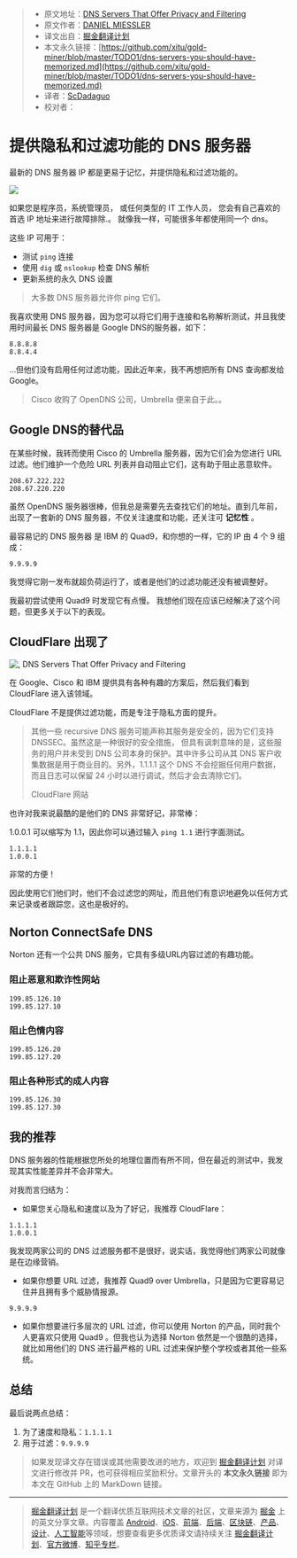 > * 原文地址：[DNS Servers That Offer Privacy and Filtering](https://danielmiessler.com/blog/dns-servers-you-should-have-memorized/)
> * 原文作者：[DANIEL MIESSLER](https://danielmiessler.com/blog/author/daniel/)
> * 译文出自：[掘金翻译计划](https://github.com/xitu/gold-miner)
> * 本文永久链接：[https://github.com/xitu/gold-miner/blob/master/TODO1/dns-servers-you-should-have-memorized.md](https://github.com/xitu/gold-miner/blob/master/TODO1/dns-servers-you-should-have-memorized.md)
> * 译者：[ScDadaguo](https://github.com/ScDadaguo)
> * 校对者：

# 提供隐私和过滤功能的 DNS 服务器

最新的 DNS 服务器 IP 都是更易于记忆，并提供隐私和过滤功能的。

![](https://danielmiessler.com/images/DNS.png)

如果您是程序员，系统管理员， 或任何类型的 IT 工作人员， 您会有自己喜欢的首选 IP 地址来进行故障排除.。 就像我一样，可能很多年都使用同一个 dns。

这些 IP 可用于：

*   测试 `ping` 连接
*   使用 `dig` 或 `nslookup` 检查 DNS 解析
*   更新系统的永久 DNS 设置

> 大多数 DNS 服务器允许你 ping 它们。

我喜欢使用 DNS 服务器，因为您可以将它们用于连接和名称解析测试，并且我使用时间最长 DNS 服务器是 Google DNS的服务器，如下：

```
8.8.8.8  
8.8.4.4
```

…但他们没有启用任何过滤功能，因此近年来，我不再想把所有 DNS 查询都发给 Google。

> Cisco 收购了 OpenDNS 公司，Umbrella 便来自于此。。

## Google DNS的替代品

在某些时候，我转而使用 Cisco 的 Umbrella 服务器，因为它们会为您进行 URL 过滤。他们维护一个危险 URL 列表并自动阻止它们，这有助于阻止恶意软件。

```
208.67.222.222  
208.67.220.220
```

虽然 OpenDNS 服务器很棒，但我总是需要先去查找它们的地址。直到几年前，出现了一套新的 DNS 服务器，不仅关注速度和功能，还关注可 **记忆性** 。

最容易记的 DNS 服务器 是 IBM 的 Quad9，和你想的一样，它的 IP 由 4 个 9 组成：

```
9.9.9.9
```

我觉得它刚一发布就超负荷运行了，或者是他们的过滤功能还没有被调整好。

我最初尝试使用 Quad9 时发现它有点慢。 我想他们现在应该已经解决了这个问题，但更多关于以下的表现。

## CloudFlare 出现了

![, DNS Servers That Offer Privacy and Filtering](https://danielmiessler.com/images/Screen-Shot-2019-01-27-at-11.49.14-PM-300x300.png)

在 Google、Cisco 和 IBM 提供具有各种有趣的方案后，然后我们看到 CloudFlare 进入该领域。

CloudFlare 不是提供过滤功能，而是专注于隐私方面的提升。

> 其他一些 recursive  DNS 服务可能声称其服务是安全的，因为它们支持 DNSSEC。虽然这是一种很好的安全措施， 但具有讽刺意味的是，这些服务的用户并未受到 DNS 公司本身的保护。其中许多公司从其 DNS 客户收集数据是用于商业目的。另外，1.1.1.1 这个 DNS 不会挖掘任何用户数据，而且日志可以保留 24 小时以进行调试，然后才会去清除它们。
>   
> CloudFlare 网站

也许对我来说最酷的是他们的 DNS 非常好记，非常棒：

1.0.0.1 可以缩写为 1.1，因此你可以通过输入 `ping 1.1` 进行字面测试。

```
1.1.1.1  
1.0.0.1
```

非常的方便！

因此使用它们他们时，他们不会过滤您的网址，而且他们有意识地避免以任何方式来记录或者跟踪您，这也是极好的。

## Norton ConnectSafe DNS

Norton 还有一个公共 DNS 服务，它具有多级URL内容过滤的有趣功能。

### 阻止恶意和欺诈性网站

```
199.85.126.10  
199.85.127.10
```

### 阻止色情内容

```
199.85.126.20  
199.85.127.20
```

### 阻止各种形式的成人内容

```
199.85.126.30  
199.85.127.30
```

## 我的推荐

DNS 服务器的性能根据您所处的地理位置而有所不同，但在最近的测试中，我发现其实性能差异并不会非常大。

对我而言归结为：

*   如果您关心隐私和速度以及为了好记，我推荐 CloudFlare：

```
1.1.1.1  
1.0.0.1
```

我发现两家公司的 DNS 过滤服务都不是很好，说实话，我觉得他们两家公司就像是在边缘营销。

*   如果你想要 URL 过滤，我推荐 Quad9 over Umbrella，只是因为它更容易记住并且拥有多个威胁情报源。

```
9.9.9.9
```

*   如果你想要进行多层次的 URL 过滤，你可以使用 Norton 的产品，同时我个人更喜欢只使用 Quad9 。但我也认为选择 Norton 依然是一个很酷的选择，就比如用他们的 DNS 进行最严格的 URL 过滤来保护整个学校或者其他一些系统。

## 总结

最后说两点总结：

1.  为了速度和隐私：`1.1.1.1`
2.  用于过滤：`9.9.9.9`

> 如果发现译文存在错误或其他需要改进的地方，欢迎到 [掘金翻译计划](https://github.com/xitu/gold-miner) 对译文进行修改并 PR，也可获得相应奖励积分。文章开头的 **本文永久链接** 即为本文在 GitHub 上的 MarkDown 链接。

---

> [掘金翻译计划](https://github.com/xitu/gold-miner) 是一个翻译优质互联网技术文章的社区，文章来源为 [掘金](https://juejin.im) 上的英文分享文章。内容覆盖 [Android](https://github.com/xitu/gold-miner#android)、[iOS](https://github.com/xitu/gold-miner#ios)、[前端](https://github.com/xitu/gold-miner#前端)、[后端](https://github.com/xitu/gold-miner#后端)、[区块链](https://github.com/xitu/gold-miner#区块链)、[产品](https://github.com/xitu/gold-miner#产品)、[设计](https://github.com/xitu/gold-miner#设计)、[人工智能](https://github.com/xitu/gold-miner#人工智能)等领域，想要查看更多优质译文请持续关注 [掘金翻译计划](https://github.com/xitu/gold-miner)、[官方微博](http://weibo.com/juejinfanyi)、[知乎专栏](https://zhuanlan.zhihu.com/juejinfanyi)。
